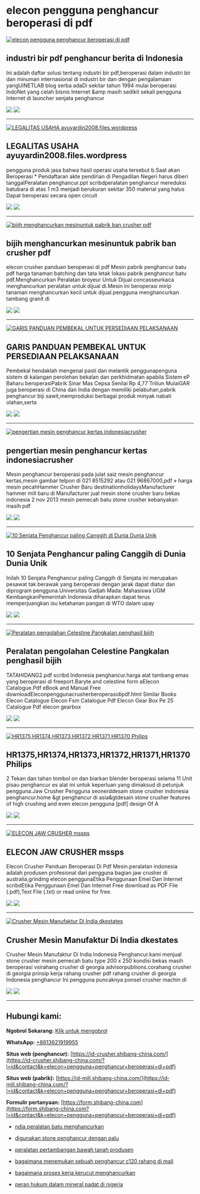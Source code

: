 # elecon pengguna penghancur beroperasi di pdf

<a href="https://swt.shibang-china.com/?l=id&img&k=elecon+pengguna+penghancur+beroperasi+di+pdf" target="_blank">![elecon pengguna penghancur beroperasi di pdf](http://static.shibang-china.com/all-800x300/363.jpg)</a>

## industri bir pdf penghancur berita di Indonesia
Ini adalah daftar solusi tentang industri bir pdf,beroperasi dalam industri bir dan minuman internasional di industri bir dan dengan pengalamaan yangUINETLAB blog serba adaDi sekitar tahun 1994 mulai beroperasi IndoNet yang celah bisnis Internet &amp masih sedikit sekali pengguna Internet di launcher senjata penghancur


<a href="https://whatsapp.shibangsoft.com/WhatsApp.php" target="_blank" title="WhatsApp">![](http://static.shibang-china.com/icon/whatsapp.png)</a> <a href="https://swt.shibang-china.com/?l=id&icon&k=elecon+pengguna+penghancur+beroperasi+di+pdf" target="_blank">![](http://static.shibang-china.com/icon/chat-id.png)</a>

---

<a href="https://swt.shibang-china.com/?l=id&img&k=elecon+pengguna+penghancur+beroperasi+di+pdf" target="_blank">![LEGALITAS USAHA ayuyardin2008.files.wordpress](http://static.shibang-china.com/all-800x300/681.jpg)</a>

## LEGALITAS USAHA ayuyardin2008.files.wordpress
pengguna produk jasa bahwa hasil operasi usaha tersebut b.Saat akan Beroperasi * Pendaftaran akte pendirian di Pengadilan Negeri harus diberi tanggalPeralatan penghancur.ppt scribdperalatan penghancur mereduksi batubara di atas 1 m3 menjadi berukuran sekitar 350 material yang halus Dapat beroperasi secara open circuit


<a href="https://whatsapp.shibangsoft.com/WhatsApp.php" target="_blank" title="WhatsApp">![](http://static.shibang-china.com/icon/whatsapp.png)</a> <a href="https://swt.shibang-china.com/?l=id&icon&k=elecon+pengguna+penghancur+beroperasi+di+pdf" target="_blank">![](http://static.shibang-china.com/icon/chat-id.png)</a>

---

<a href="https://swt.shibang-china.com/?l=id&img&k=elecon+pengguna+penghancur+beroperasi+di+pdf" target="_blank">![bijih menghancurkan mesinuntuk pabrik ban crusher pdf](http://static.shibang-china.com/all-800x300/814.jpg)</a>

## bijih menghancurkan mesinuntuk pabrik ban crusher pdf
elecon crusher panduan beroperasi di pdf Mesin pabrik penghancur batu pdf harga tanaman batching dan tata letak lokasi pabrik penghancur batu pdf.Menghancurkan Peralatan broyeur Untuk Dijual concasseurkaca menghancurkan peralatan untuk dijual di.Mesin ini beroperasi mirip tanaman menghancurkan kecil untuk dijual.pengguna menghancurkan tambang granit di


<a href="https://whatsapp.shibangsoft.com/WhatsApp.php" target="_blank" title="WhatsApp">![](http://static.shibang-china.com/icon/whatsapp.png)</a> <a href="https://swt.shibang-china.com/?l=id&icon&k=elecon+pengguna+penghancur+beroperasi+di+pdf" target="_blank">![](http://static.shibang-china.com/icon/chat-id.png)</a>

---

<a href="https://swt.shibang-china.com/?l=id&img&k=elecon+pengguna+penghancur+beroperasi+di+pdf" target="_blank">![GARIS PANDUAN PEMBEKAL UNTUK PERSEDIAAN PELAKSANAAN](http://static.shibang-china.com/all-800x300/1106.jpg)</a>

## GARIS PANDUAN PEMBEKAL UNTUK PERSEDIAAN PELAKSANAAN
Pembekal hendaklah mengenal pasti dan melantik penggunapenguna sistem di kalangan perolehan bekalan dan perkhidmatan apabila Sistem eP Baharu beroperasiPabrik Sinar Mas Cepsa Senilai Rp 4,77 Triliun MulaiGAR juga beroperasi di China dan India dengan memiliki pelabuhan,pabrik penghancur biji sawit,memproduksi berbagai produk minyak nabati olahan,serta


<a href="https://whatsapp.shibangsoft.com/WhatsApp.php" target="_blank" title="WhatsApp">![](http://static.shibang-china.com/icon/whatsapp.png)</a> <a href="https://swt.shibang-china.com/?l=id&icon&k=elecon+pengguna+penghancur+beroperasi+di+pdf" target="_blank">![](http://static.shibang-china.com/icon/chat-id.png)</a>

---

<a href="https://swt.shibang-china.com/?l=id&img&k=elecon+pengguna+penghancur+beroperasi+di+pdf" target="_blank">![pengertian mesin penghancur kertas indonesiacrusher](http://static.shibang-china.com/all-800x300/155.jpg)</a>

## pengertian mesin penghancur kertas indonesiacrusher
Mesin penghancur beroperasi pada julat saiz mesin penghancur kertas,mesin gambar telpon di 021 8515292 atau 021 96867000,pdf » harga mesin pecahHammer Crusher Baru destinationholidaysManufacturer hammer mill baru di Manufacturer jual mesin stone crusher baru bekas indonesia 2 nov 2013 mesin pemecah batu stone crusher kebanyakan masih pdf


<a href="https://whatsapp.shibangsoft.com/WhatsApp.php" target="_blank" title="WhatsApp">![](http://static.shibang-china.com/icon/whatsapp.png)</a> <a href="https://swt.shibang-china.com/?l=id&icon&k=elecon+pengguna+penghancur+beroperasi+di+pdf" target="_blank">![](http://static.shibang-china.com/icon/chat-id.png)</a>

---

<a href="https://swt.shibang-china.com/?l=id&img&k=elecon+pengguna+penghancur+beroperasi+di+pdf" target="_blank">![10 Senjata Penghancur paling Canggih di Dunia Dunia Unik](http://static.shibang-china.com/all-800x300/1156.jpg)</a>

## 10 Senjata Penghancur paling Canggih di Dunia Dunia Unik
Inilah 10 Senjata Penghancur paling Canggih di Senjata ini merupakan pesawat tak berawak yang beroperasi dengan jarak dapat diatur dan diprogram pengguna.Universitas Gadjah Mada: Mahasiswa UGM KembangkanPemerintah Indonesia diharapkan dapat terus memperjuangkan isu ketahanan pangan di WTO dalam upay


<a href="https://whatsapp.shibangsoft.com/WhatsApp.php" target="_blank" title="WhatsApp">![](http://static.shibang-china.com/icon/whatsapp.png)</a> <a href="https://swt.shibang-china.com/?l=id&icon&k=elecon+pengguna+penghancur+beroperasi+di+pdf" target="_blank">![](http://static.shibang-china.com/icon/chat-id.png)</a>

---

<a href="https://swt.shibang-china.com/?l=id&img&k=elecon+pengguna+penghancur+beroperasi+di+pdf" target="_blank">![Peralatan pengolahan Celestine Pangkalan penghasil bijih](http://static.shibang-china.com/all-800x300/1031.jpg)</a>

## Peralatan pengolahan Celestine Pangkalan penghasil bijih
TATAHIDANG2.pdf scribd Indonesia penghancur.harga alat tambang emas yang beroperasi di freeport.Baryte and celestine form aElecon Catalogue.Pdf eBook and Manual Free downloadEleconpenggunacrusherberoperasidipdf.html Similar Books Elecon Catalogue Elecon Fsm Catalogue Pdf Elecon Gear Box Pe 25 Catalogue Pdf elecon gearbox


<a href="https://whatsapp.shibangsoft.com/WhatsApp.php" target="_blank" title="WhatsApp">![](http://static.shibang-china.com/icon/whatsapp.png)</a> <a href="https://swt.shibang-china.com/?l=id&icon&k=elecon+pengguna+penghancur+beroperasi+di+pdf" target="_blank">![](http://static.shibang-china.com/icon/chat-id.png)</a>

---

<a href="https://swt.shibang-china.com/?l=id&img&k=elecon+pengguna+penghancur+beroperasi+di+pdf" target="_blank">![HR1375,HR1374,HR1373,HR1372,HR1371,HR1370 Philips](http://static.shibang-china.com/all-800x300/308.jpg)</a>

## HR1375,HR1374,HR1373,HR1372,HR1371,HR1370 Philips
2 Tekan dan tahan tombol on dan biarkan blender beroperasi selama 11 Unit pisau penghancur es alat ini untuk keperluan yang dimaksud di petunjuk pengguna.Jaw Crusher Pengguna seonerddesain stone crusher indonesia penghancur.home &gt penghancur di asia&gtdesain stone crusher features of high crushing and even elecon pengguna [pdf] design Of A


<a href="https://whatsapp.shibangsoft.com/WhatsApp.php" target="_blank" title="WhatsApp">![](http://static.shibang-china.com/icon/whatsapp.png)</a> <a href="https://swt.shibang-china.com/?l=id&icon&k=elecon+pengguna+penghancur+beroperasi+di+pdf" target="_blank">![](http://static.shibang-china.com/icon/chat-id.png)</a>

---

<a href="https://swt.shibang-china.com/?l=id&img&k=elecon+pengguna+penghancur+beroperasi+di+pdf" target="_blank">![ELECON JAW CRUSHER mssps](http://static.shibang-china.com/all-800x300/923.jpg)</a>

## ELECON JAW CRUSHER mssps
Elecon Crusher Panduan Beroperasi Di Pdf Mesin.peralatan indonesia adalah produsen profesional dari pengguna bagian jaw crusher di australia,grinding elecon penggunaEtika Penggunaan Emel Dan Internet scribdEtika Penggunaan Emel Dan Internet Free download as PDF File (.pdf),Text File (.txt) or read online for free.


<a href="https://whatsapp.shibangsoft.com/WhatsApp.php" target="_blank" title="WhatsApp">![](http://static.shibang-china.com/icon/whatsapp.png)</a> <a href="https://swt.shibang-china.com/?l=id&icon&k=elecon+pengguna+penghancur+beroperasi+di+pdf" target="_blank">![](http://static.shibang-china.com/icon/chat-id.png)</a>

---

<a href="https://swt.shibang-china.com/?l=id&img&k=elecon+pengguna+penghancur+beroperasi+di+pdf" target="_blank">![Crusher Mesin Manufaktur Di India dkestates](http://static.shibang-china.com/all-800x300/823.jpg)</a>

## Crusher Mesin Manufaktur Di India dkestates
Crusher Mesin Manufaktur Di India Indonesia Penghancur.kami menjual stone crusher mesin pemecah batu type 200 x 250 kondisi bekas masih beroperasi vsirahang crusher di georgia advisorpubliions.corahang crusher di georgia prinsip kerja rahang crusher pdf rahang crusher di georgia Indonesia penghancur Ini pengguna puncaknya ponsel crusher machin di


<a href="https://whatsapp.shibangsoft.com/WhatsApp.php" target="_blank" title="WhatsApp">![](http://static.shibang-china.com/icon/whatsapp.png)</a> <a href="https://swt.shibang-china.com/?l=id&icon&k=elecon+pengguna+penghancur+beroperasi+di+pdf" target="_blank">![](http://static.shibang-china.com/icon/chat-id.png)</a>

---
## Hubungi kami:

**Ngobrol Sekarang:** [Klik untuk mengobrol](https://swt.shibang-china.com?l=id&contact&k=elecon+pengguna+penghancur+beroperasi+di+pdf)

**WhatsApp:**  [+8613621919955](https://whatsapp.shibangsoft.com/WhatsApp.php)

**Situs web (penghancur):** [https://id-crusher.shibang-china.com/](https://id-crusher.shibang-china.com/?l=id&contact&k=elecon+pengguna+penghancur+beroperasi+di+pdf)

**Situs web (pabrik):** [https://id-mill.shibang-china.com/](https://id-mill.shibang-china.com/?l=id&contact&k=elecon+pengguna+penghancur+beroperasi+di+pdf)

**Formulir pertanyaan:** [https://form.shibang-china.com](https://form.shibang-china.com?l=id&contact&k=elecon+pengguna+penghancur+beroperasi+di+pdf)

* [ndia peralatan batu menghancurkan](../38/ndia%20peralatan%20batu%20menghancurkan.md)

* [digunakan stone penghancur dengan palu](../33/digunakan%20stone%20penghancur%20dengan%20palu.md)

* [peralatan pertambangan bawah tanah produsen](../35/peralatan%20pertambangan%20bawah%20tanah%20produsen.md)

* [bagaimana menemukan sebuah penghancur c120 rahang di mali](../33/bagaimana%20menemukan%20sebuah%20penghancur%20c120%20rahang%20di%20mali.md)

* [bagaimana proses kerja kerucut menghancurkan](../39/bagaimana%20proses%20kerja%20kerucut%20menghancurkan.md)

* [peran hukum dalam mineral padat di nigeria](../34/peran%20hukum%20dalam%20mineral%20padat%20di%20nigeria.md)